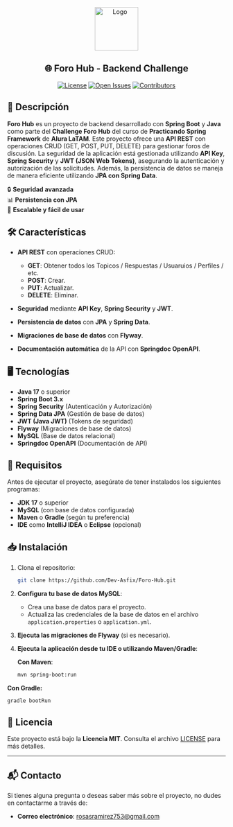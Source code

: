 
<div align="center">
  <img src="./media/Oracle.png" alt="Logo" height="100">
  <h2>
    🌐 Foro Hub - Backend Challenge
  </h2>
</div>

<p align="center">
    <a href="https://github.com/Dev-Asfix/Foro-Hub/blob/main/LICENSE"><img src="https://img.shields.io/github/license/Dev-Asfix/Foro-Hub?style=for-the-badge" alt="License"></a>
    <a href="https://github.com/Dev-Asfix/Foro-Hub/issues"><img src="https://img.shields.io/github/issues/Dev-Asfix/Foro-Hub?style=for-the-badge" alt="Open Issues"></a>
    <a href="https://github.com/Dev-Asfix/Foro-Hub/graphs/contributors"><img src="https://img.shields.io/github/contributors/Dev-Asfix/Foro-Hub?style=for-the-badge" alt="Contributors"></a>
</p>



## 📜 Descripción

**Foro Hub** es un proyecto de backend desarrollado con **Spring Boot** y **Java** como parte del **Challenge Foro Hub** del curso de **Practicando Spring Framework** de **Alura LaTAM**. Este proyecto ofrece una **API REST** con operaciones CRUD (GET, POST, PUT, DELETE) para gestionar foros de discusión. La seguridad de la aplicación está gestionada utilizando **API Key**, **Spring Security** y **JWT (JSON Web Tokens)**, asegurando la autenticación y autorización de las solicitudes. Además, la persistencia de datos se maneja de manera eficiente utilizando **JPA con Spring Data**.

🔒 **Seguridad avanzada**  
📊 **Persistencia con JPA**  
🚀 **Escalable y fácil de usar**  

## 🛠️ Características

- **API REST** con operaciones CRUD:
  - **GET**: Obtener todos los Topicos / Respuestas / Usuaruios / Perfiles / etc.
  - **POST**: Crear.
  - **PUT**: Actualizar.
  - **DELETE**: Eliminar.
  
- **Seguridad** mediante **API Key**, **Spring Security** y **JWT**.
- **Persistencia de datos** con **JPA** y **Spring Data**.
- **Migraciones de base de datos** con **Flyway**.
- **Documentación automática** de la API con **Springdoc OpenAPI**.

## 🖥️ Tecnologías

- **Java 17** o superior
- **Spring Boot 3.x**
- **Spring Security** (Autenticación y Autorización)
- **Spring Data JPA** (Gestión de base de datos)
- **JWT (Java JWT)** (Tokens de seguridad)
- **Flyway** (Migraciones de base de datos)
- **MySQL** (Base de datos relacional)
- **Springdoc OpenAPI** (Documentación de API)

## 🔧 Requisitos

Antes de ejecutar el proyecto, asegúrate de tener instalados los siguientes programas:

- **JDK 17** o superior
- **MySQL** (con base de datos configurada)
- **Maven** o **Gradle** (según tu preferencia)
- **IDE** como **IntelliJ IDEA** o **Eclipse** (opcional)

## 📥 Instalación

1. Clona el repositorio:

   ```bash
   git clone https://github.com/Dev-Asfix/Foro-Hub.git
   
2. **Configura tu base de datos MySQL**:
   - Crea una base de datos para el proyecto.
   - Actualiza las credenciales de la base de datos en el archivo `application.properties` o `application.yml`.

3. **Ejecuta las migraciones de Flyway** (si es necesario).

4. **Ejecuta la aplicación desde tu IDE o utilizando Maven/Gradle**:

   **Con Maven**:

   ```bash
   mvn spring-boot:run
   
  **Con Gradle:**
  
  ```bash
  gradle bootRun
```

## 📜 Licencia

Este proyecto está bajo la **Licencia MIT**. Consulta el archivo [LICENSE](LICENSE) para más detalles.

---

## 📬 Contacto

Si tienes alguna pregunta o deseas saber más sobre el proyecto, no dudes en contactarme a través de:

- **Correo electrónico**: [rosasramirez753@gmail.com](Email:rosasramirez753@gmail.com)
